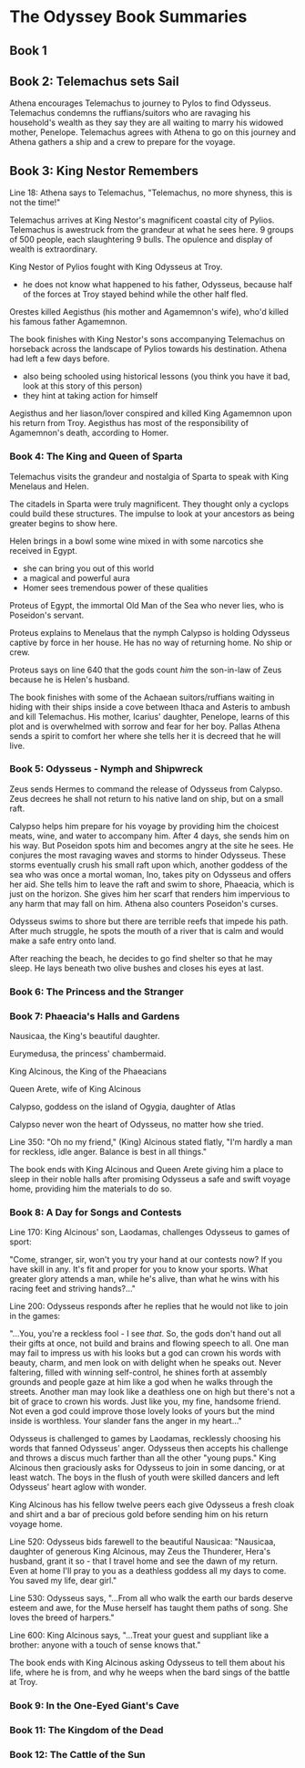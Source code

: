 # The Odyssey Book Summaries

## Book 1



## Book 2: Telemachus sets Sail

Athena encourages Telemachus to journey to Pylos to find Odysseus. Telemachus condemns the ruffians/suitors who are ravaging his household's wealth as they say they are all waiting to marry his widowed mother, Penelope. Telemachus agrees with Athena to go on this journey and Athena gathers a ship and a crew to prepare for the voyage.



## Book 3: King Nestor Remembers

Line 18: Athena says to Telemachus, "Telemachus, no more shyness, this is not the time!"

Telemachus arrives at King Nestor's magnificent coastal city of Pylios. Telemachus is awestruck from the grandeur at what he sees here. 9 groups of 500 people, each slaughtering 9 bulls. The opulence and display of wealth is extraordinary.

King Nestor of Pylios fought with King Odysseus at Troy.

- he does not know what happened to his father, Odysseus, because half of the forces at Troy stayed behind while the other half fled.

Orestes killed Aegisthus (his mother and Agamemnon's wife), who'd killed his famous father Agamemnon.

The book finishes with King Nestor's sons accompanying Telemachus on horseback across the landscape of Pylios towards his destination. Athena had left a few days before.

- also being schooled using historical lessons (you think you have it bad, look at this story of this person)
- they hint at taking action for himself

Aegisthus and her liason/lover conspired and killed King Agamemnon upon his return from Troy. Aegisthus has most of the responsibility of Agamemnon's death, according to Homer.



### Book 4: The King and Queen of Sparta

Telemachus visits the grandeur and nostalgia of Sparta to speak with King Menelaus and Helen.

The citadels in Sparta were truly magnificent. They thought only a cyclops could build these structures. The impulse to look at your ancestors as being greater begins to show here.

Helen brings in a bowl some wine mixed in with some narcotics she received in Egypt.

- she can bring you out of this world
- a magical and powerful aura
- Homer sees tremendous power of these qualities

Proteus of Egypt, the immortal Old Man of the Sea who never lies, who is Poseidon's servant.

Proteus explains to Menelaus that the nymph Calypso is holding Odysseus captive by force in her house. He has no way of returning home. No ship or crew.

Proteus says on line 640 that the gods count *him* the son-in-law of Zeus because he is Helen's husband.

The book finishes with some of the Achaean suitors/ruffians waiting in hiding with their ships inside a cove between Ithaca and Asteris to ambush and kill Telemachus. His mother, Icarius' daughter, Penelope, learns of this plot and is overwhelmed with sorrow and fear for her boy. Pallas Athena sends a spirit to comfort her where she tells her it is decreed that he will live.

### Book 5: Odysseus - Nymph and Shipwreck

Zeus sends Hermes to command the release of Odysseus from Calypso. Zeus decrees he shall not return to his native land on ship, but on a small raft.

Calypso helps him prepare for his voyage by providing him the choicest meats, wine, and water to accompany him. After 4 days, she sends him on his way. But Poseidon spots him and becomes angry at the site he sees. He conjures the most ravaging waves and storms to hinder Odysseus. These storms eventually crush his small raft upon which, another goddess of the sea who was once a mortal woman, Ino, takes pity on Odysseus and offers her aid. She tells him to leave the raft and swim to shore, Phaeacia, which is just on the horizon. She gives him her scarf that renders him impervious to any harm that may fall on him. Athena also counters Poseidon's curses.

Odysseus swims to shore but there are terrible reefs that impede his path. After much struggle, he spots the mouth of a river that is calm and would make a safe entry onto land.

After reaching the beach, he decides to go find shelter so that he may sleep. He lays beneath two olive bushes and closes his eyes at last.

### Book 6: The Princess and the Stranger



### Book 7: Phaeacia's Halls and Gardens

Nausicaa, the King's beautiful daughter.

Eurymedusa, the princess' chambermaid.

King Alcinous, the King of the Phaeacians

Queen Arete, wife of King Alcinous

Calypso, goddess on the island of Ogygia, daughter of Atlas

Calypso never won the heart of Odysseus, no matter how she tried.

Line 350: "Oh no my friend," (King) Alcinous stated flatly,
"I'm hardly a man for reckless, idle anger. Balance is best in all things."

The book ends with King Alcinous and Queen Arete giving him a place to sleep in their noble halls after promising Odysseus a safe and swift voyage home, providing him the materials to do so.



### Book 8: A Day for Songs and Contests

Line 170: King Alcinous' son, Laodamas, challenges Odysseus to games of sport:

"Come, stranger, sir, won't you try your hand at our contests now? If you have skill in any. It's fit and proper for you to know your sports. What greater glory attends a man, while he's alive, than what he wins with his racing feet and striving hands?..."

Line 200: Odysseus responds after he replies that he would not like to join in the games:

"...You, you're a reckless fool - I see *that*. So, the gods don't hand out all their gifts at once, not build and brains and flowing speech to all. One man may fail to impress us with his looks but a god can crown his words with beauty, charm, and men look on with delight when he speaks out. Never faltering, filled with winning self-control, he shines forth at assembly grounds and people gaze at him like a god when he walks through the streets. Another man may look like a deathless one on high but there's not a bit of grace to crown his words. Just like you, my fine, handsome friend. Not even a god could improve those lovely looks of yours but the mind inside is worthless. Your slander fans the anger in my heart..."

Odysseus is challenged to games by Laodamas, recklessly choosing his words that fanned Odysseus' anger. Odysseus then accepts his challenge and throws a discus much farther than all the other "young pups." King Alcinous then graciously asks for Odysseus to join in some dancing, or at least watch. The boys in the flush of youth were skilled dancers and left Odysseus' heart aglow with wonder.

King Alcinous has his fellow twelve peers each give Odysseus a fresh cloak and shirt and a bar of precious gold before sending him on his return voyage home.

Line 520: Odysseus bids farewell to the beautiful Nausicaa: "Nausicaa, daughter of generous King Alcinous, may Zeus the Thunderer, Hera's husband, grant it so - that I travel home and see the dawn of my return. Even at home I'll pray to you as a deathless goddess all my days to come. You saved my life, dear girl."

Line 530: Odysseus says, "...From all who walk the earth our bards deserve esteem and awe, for the Muse herself has taught them paths of song. She loves the breed of harpers."

Line 600: King Alcinous says, "...Treat your guest and suppliant like a brother: anyone with a touch of sense knows that."

The book ends with King Alcinous asking Odysseus to tell them about his life, where he is from, and why he weeps when the bard sings of the battle at Troy.

### Book 9: In the One-Eyed Giant's Cave



### Book 11: The Kingdom of the Dead



### Book 12: The Cattle of the Sun

